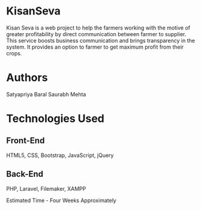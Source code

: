 # KisanSeva

Kisan Seva is a web project to help the farmers working with the motive of greater profitability by direct communication between farmer to supplier. This service boosts business communication and brings transparency in the system. It provides an option to farmer to get maximum profit from their crops.

# Authors

Satyapriya Baral
Saurabh Mehta

# Technologies Used

## Front-End
HTML5, CSS, Bootstrap, JavaScript, jQuery

## Back-End
PHP, Laravel, Filemaker, XAMPP

Estimated Time - Four Weeks Approximately
